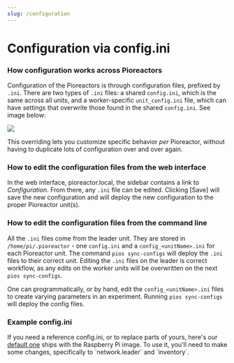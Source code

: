 ```yaml
---
slug: /configuration
---
```

# Configuration via config.ini


### How configuration works across Pioreactors

Configuration of the Pioreactors is through configuration files, prefixed by `.ini`. There are two types of `.ini` files: a shared `config.ini`, which is the same across all units, and a worker-specific `unit_config.ini` file, which can have settings that overwrite those found in the shared `config.ini`. See image below:

![](https://i.imgur.com/g8dDdhZ.png)


This overriding lets you customize specific behavior *per* Pioreactor, without having to duplicate lots of configuration over and over again.


### How to edit the configuration files from the web interface

In the web interface, pioreactor.local, the sidebar contains a link to _Configuration_. From there, any `.ini` file can be edited. Clicking \[Save\] will save the new configuration and will deploy the new configuration to the proper Pioreactor unit(s).

### How to edit the configuration files from the command line

All the `.ini` files come from the leader unit. They are stored in `/home/pi/.pioreactor` - one `config.ini` and a `config_<unitName>.ini` for each Pioreactor unit. The command `pios sync-configs` will deploy the `.ini` files to their correct unit. Editing the `.ini` files on the leader is correct workflow, as any edits on the worker units will be overwritten on the next `pios sync-configs`.

One can programmatically, or by hand, edit the `config_<unitName>.ini` files to create varying parameters in an experiment. Running `pios sync-configs` will deploy the config files.


### Example config.ini

If you need a reference config.ini, or to replace parts of yours, here's our [default one](https://raw.githubusercontent.com/Pioreactor/CustoPiZer/pioreactor/workspace/scripts/files/config.example.ini) ships with the Raspberry Pi image. To use it, you'll need to make some changes, specifically to \`network.leader\` and \`inventory\`.